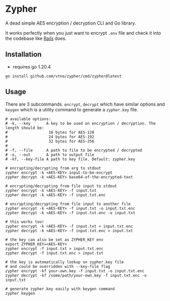 # Zypher

A dead simple AES encryption / decryption CLI and Go library.

It works perfectly when you just want to encrypt `.env` file and check it into the codebase like [Rails](https://edgeguides.rubyonrails.org/security.html#environmental-security) does.

## Installation

- requires go 1.20.4

```shell
go install github.com/vtno/zypher/cmd/zypher@latest
```

## Usage

There are 3 subcommands. `encrypt`, `decrypt` which have similar options and `keygen` which is a utility command to generate a `zypher.key` file.

```shell
# available options:
# -k, --key       A key to be used on encryption / decryption. The length should be:
#                  16 bytes for AES-128
#                  24 bytes for AES-192
#                  32 bytes for AES-256
#
# -f, --file      A path to file to be encrypted / decrypted
# -o, --out       A path to output file
# -kf, --key-file A path to key file. Default: zypher.key

# encrypting/decrypting from arg to stdout
zypher encrypt -k <AES-KEY> input-to-be-encrypt
zypher decrypt -k <AES-KEY> base64-of-the-encrypted-text

# encrypting/decrypting from file input to stdout
zypher encrypt -k <AES-KEY> -f input.txt
zypher decrypt -k <AES-KEY> -f input.txt.enc

# encrypting/decrypting from file input to another file
zypher encrypt -k <AES-KEY> -f input.txt -o input.txt.enc
zypher decrypt -k <AES-KEY> -f input.txt.enc -o input.txt

# this works too!
zypher encrypt -k <AES-KEY> -f input.txt > input.txt.enc
zypher decrypt -k <AES-KEY> -f input.txt.enc > input.txt

# the key can also be set as ZYPHER_KEY env
export ZYPHER_KEY=<AES-KEY>
zypher encrypt -f input.txt > input.txt.enc
zypher decrypt -f input.txt.enc > input.txt

# the key is automatically lookup on zypher.key file
# and could be overridden with --key-file flag
zypher encrypt -kf your-own.key -f input.txt -o input.txt.enc
zypher decrypt -kf /some/path/your-own.key -f input.txt.enc -o input.txt

# generate zypher.key easily with keygen command
zypher keygen
```
